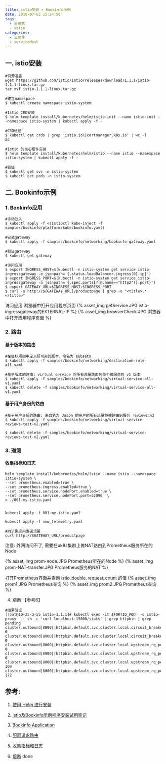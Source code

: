 ```yaml
---
title: istio安装 + Bookinfo示例
date: 2019-07-02 15:24:50
tags:
  - 分布式
  - istio
categories: 
  - 云原生
  - serviceMesh   
---
```


## 一. istio安装
 
```
#资源准备
wget https://github.com/istio/istio/releases/download/1.1.1/istio-1.1.1-linux.tar.gz
tar xvf istio-1.1.1-linux.tar.gz

#建立namespace
$ kubectl create namespace istio-system

#Istio CRD安装
$ helm template install/kubernetes/helm/istio-init --name istio-init --namespace istio-system | kubectl apply -f -

#CRD验证
$ kubectl get crds | grep 'istio.io\|certmanager.k8s.io' | wc -l
53

#Istio 的核心组件安装
$ helm template install/kubernetes/helm/istio --name istio --namespace istio-system | kubectl apply -f -

#验证
$ kubectl get svc -n istio-system
$ kubectl get pods -n istio-system
```

<!-- more -->

## 二.  Bookinfo示例

### 1. Bookinfo应用
```
#手动注入
$ kubectl apply -f <(istioctl kube-inject -f samples/bookinfo/platform/kube/bookinfo.yaml)
```
```
#安装gateway
$ kubectl apply -f samples/bookinfo/networking/bookinfo-gateway.yaml

#验证gateway 
$ kubectl get gateway
```
```
#访问应用
$ export INGRESS_HOST=$(kubectl -n istio-system get service istio-ingressgateway -o jsonpath='{.status.loadBalancer.ingress[0].ip}')
$ export INGRESS_PORT=$(kubectl -n istio-system get service istio-ingressgateway -o jsonpath='{.spec.ports[?(@.name=="http2")].port}')
$ export GATEWAY_URL=$INGRESS_HOST:$INGRESS_PORT
$ curl -s http://${GATEWAY_URL}/productpage | grep -o "<title>.*</title>"
```

访问应用 浏览器中打开应用程序页面
{% asset_img  getService.JPG  istio-ingressgateway的EXTERNAL-IP %}
{% asset_img  browserCheck.JPG  浏览器中打开应用程序页面  %}

### 2. 路由 

#### 基于版本的路由
```
#在目标规则中定义好可用的版本，命名为 subsets
$ kubectl apply -f samples/bookinfo/networking/destination-rule-all.yaml

#基于版本的路由: virtual service 将所有流量路由到每个微服务的 v1 版本
$ kubectl apply -f samples/bookinfo/networking/virtual-service-all-v1.yaml
$ kubectl delete -f samples/bookinfo/networking/virtual-service-all-v1.yaml
```

#### 基于用户身份的路由
```
#基于用户身份的路由: 来自名为 Jason 的用户的所有流量将被路由到服务 reviews:v2
$ kubectl apply -f samples/bookinfo/networking/virtual-service-reviews-test-v2.yaml

$ kubectl delete -f samples/bookinfo/networking/virtual-service-reviews-test-v2.yaml
```

### 3. 遥测

#### 收集指标和日志

```
helm template install/kubernetes/helm/istio --name istio --namespace istio-system \
--set prometheus.enabled=true \
--set prometheus.ingress.enabled=true \
--set prometheus.service.nodePort.enabled=true \
--set prometheus.service.nodePort.port=32090  \
> ./001-my-istio.yaml


kubectl apply -f 001-my-istio.yaml
```

```
kubectl apply -f new_telemetry.yaml

#向示例应用发送流量
curl http://$GATEWAY_URL/productpage
```

注意: 外网访问不了, 需要在uk8s集群上做NAT路由到Prometheus服务所在的Node

{% asset_img  prom-node.JPG  Prometheus所在的Node %}
{% asset_img  prom-NAT-transfer.JPG  Prometheus服务的NAT %}


打开Prometheus界面并查询 istio_double_request_count 的值
{% asset_img  prom1.JPG   Prometheus查询  %}
{% asset_img  prom2.JPG   Prometheus查询  %}

4. 熔断 【参考6】

```
#结果验证
[root@10-25-3-55 istio-1.1.1]# kubectl exec -it $FORTIO_POD  -c istio-proxy  -- sh -c 'curl localhost:15000/stats' | grep httpbin | grep           pending
cluster.outbound|8000||httpbin.default.svc.cluster.local.circuit_breakers.default.rq_pending_open: 0
cluster.outbound|8000||httpbin.default.svc.cluster.local.circuit_breakers.high.rq_pending_open: 0
cluster.outbound|8000||httpbin.default.svc.cluster.local.upstream_rq_pending_active: 0
cluster.outbound|8000||httpbin.default.svc.cluster.local.upstream_rq_pending_failure_eject: 0
cluster.outbound|8000||httpbin.default.svc.cluster.local.upstream_rq_pending_overflow: 109
cluster.outbound|8000||httpbin.default.svc.cluster.local.upstream_rq_pending_total: 172
```

## 参考:

1. [使用 Helm 进行安装](https://istio.io/zh/docs/setup/kubernetes/install/helm/)
2. [Istio及Bookinfo示例程序安装试用笔记](https://zhaohuabing.com/2017/11/04/istio-install_and_example/)
3. [Bookinfo Application](https://istio.io/docs/examples/bookinfo/#confirm-the-app-is-accessible-from-outside-the-cluster)
4. [配置请求路由](https://preliminary.istio.io/zh/docs/tasks/traffic-management/request-routing/)
5. [收集指标和日志](https://preliminary.istio.io/zh/docs/tasks/telemetry/metrics/collecting-metrics/)

6. [熔断](https://preliminary.istio.io/zh/docs/tasks/traffic-management/circuit-breaking/) done


